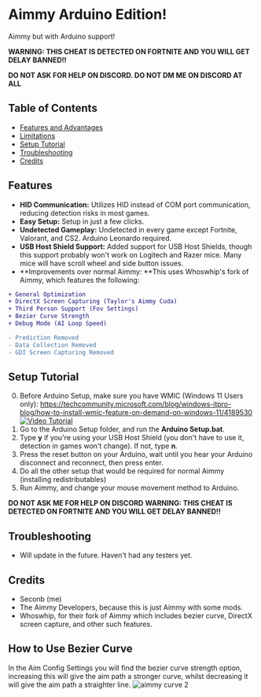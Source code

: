 # Aimmy Arduino Edition!

Aimmy but with Arduino support!

**WARNING: THIS CHEAT IS DETECTED ON FORTNITE AND YOU WILL GET DELAY BANNED!!**

**DO NOT ASK FOR HELP ON DISCORD. DO NOT DM ME ON DISCORD AT ALL**

## Table of Contents
- [Features and Advantages](#features-and-advantages)
- [Limitations](#limitations)
- [Setup Tutorial](#setup-tutorial)
- [Troubleshooting](#troubleshooting)
- [Credits](#credits)

## Features
- **HID Communication:** Utilizes HID instead of COM port communication, reducing detection risks in most games.
- **Easy Setup:** Setup in just a few clicks.
- **Undetected Gameplay:** Undetected in every game except Fortnite, Valorant, and CS2. Arduino Leonardo required.
- **USB Host Shield Support:** Added support for USB Host Shields, though this support probably won't work on Logitech and Razer mice. Many mice will have scroll wheel and side button issues.
- **Improvements over normal Aimmy: **This uses Whoswhip's fork of Aimmy, which features the following:
```diff
+ General Optimization
+ DirectX Screen Capturing (Taylor's Aimmy Cuda)
+ Third Person Support (Fov Settings)
+ Bezier Curve Strength
+ Debug Mode (AI Loop Speed)

- Prediction Removed
- Data Collection Removed
- GDI Screen Capturing Removed
```

## Setup Tutorial
0. Before Arduino Setup, make sure you have WMIC (Windows 11 Users only): https://techcommunity.microsoft.com/blog/windows-itpro-blog/how-to-install-wmic-feature-on-demand-on-windows-11/4189530
[![Video Tutorial](https://img.youtube.com/vi/1aRrjKzYCG0/0.jpg)](https://www.youtube.com/watch?v=1aRrjKzYCG0)
1. Go to the Arduino Setup folder, and run the **Arduino Setup.bat**.
2. Type **y** if you're using your USB Host Shield (you don't have to use it, detection in games won't change). If not, type **n**.
3. Press the reset button on your Arduino, wait until you hear your Arduino disconnect and reconnect, then press enter.
4. Do all the other setup that would be required for normal Aimmy (installing redistributables)
5. Run Aimmy, and change your mouse movement method to Arduino.

**DO NOT ASK ME FOR HELP ON DISCORD**
**WARNING: THIS CHEAT IS DETECTED ON FORTNITE AND YOU WILL GET DELAY BANNED!!**

## Troubleshooting
- Will update in the future. Haven't had any testers yet.

## Credits
- Seconb (me)
- The Aimmy Developers, because this is just Aimmy with some mods.
- Whoswhip, for their fork of Aimmy which includes bezier curve, DirectX screen capture, and other such features.

## How to Use Bezier Curve
In the Aim Config Settings you will find the bezier curve strength option, increasing this will give the aim path a stronger curve, whilst decreasing it will give the aim path a straighter line.
![aimmy curve 2](https://github.com/user-attachments/assets/a292c337-1f80-4fa7-b3d8-117e0f8dcb43)

